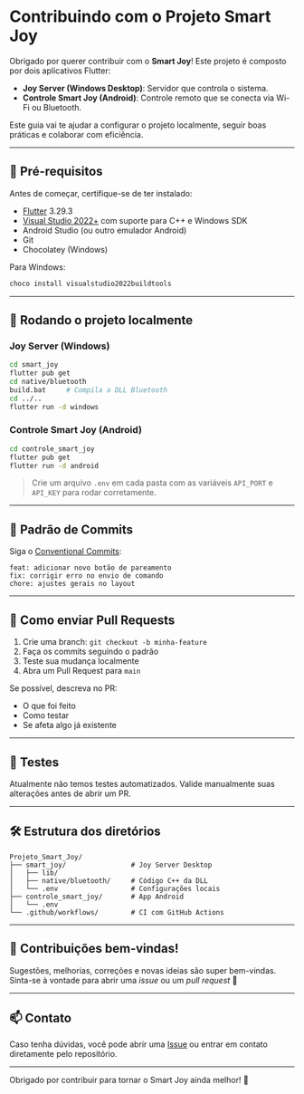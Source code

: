 # Contribuindo com o Projeto Smart Joy

Obrigado por querer contribuir com o **Smart Joy**! Este projeto é composto por dois aplicativos Flutter:

- **Joy Server (Windows Desktop)**: Servidor que controla o sistema.
- **Controle Smart Joy (Android)**: Controle remoto que se conecta via Wi-Fi ou Bluetooth.

Este guia vai te ajudar a configurar o projeto localmente, seguir boas práticas e colaborar com eficiência.

---

## 🧰 Pré-requisitos

Antes de começar, certifique-se de ter instalado:

- [Flutter](https://flutter.dev) 3.29.3
- [Visual Studio 2022+](https://visualstudio.microsoft.com/) com suporte para C++ e Windows SDK
- Android Studio (ou outro emulador Android)
- Git
- Chocolatey (Windows)

Para Windows:
```bash
choco install visualstudio2022buildtools
```

---

## 🚀 Rodando o projeto localmente

### Joy Server (Windows)
```bash
cd smart_joy
flutter pub get
cd native/bluetooth
build.bat     # Compila a DLL Bluetooth
cd ../..
flutter run -d windows
```

### Controle Smart Joy (Android)
```bash
cd controle_smart_joy
flutter pub get
flutter run -d android
```

> Crie um arquivo `.env` em cada pasta com as variáveis `API_PORT` e `API_KEY` para rodar corretamente.

---

## 📄 Padrão de Commits

Siga o [Conventional Commits](https://www.conventionalcommits.org/):

```
feat: adicionar novo botão de pareamento
fix: corrigir erro no envio de comando
chore: ajustes gerais no layout
```

---

## 🔀 Como enviar Pull Requests

1. Crie uma branch: `git checkout -b minha-feature`
2. Faça os commits seguindo o padrão
3. Teste sua mudança localmente
4. Abra um Pull Request para `main`

Se possível, descreva no PR:
- O que foi feito
- Como testar
- Se afeta algo já existente

---

## 🧪 Testes

Atualmente não temos testes automatizados.
Valide manualmente suas alterações antes de abrir um PR.

---

## 🛠️ Estrutura dos diretórios

```
Projeto_Smart_Joy/
├── smart_joy/                # Joy Server Desktop
│   ├── lib/
│   ├── native/bluetooth/     # Código C++ da DLL
│   └── .env                  # Configurações locais
├── controle_smart_joy/       # App Android
│   └── .env
└── .github/workflows/        # CI com GitHub Actions
```

---

## 🙌 Contribuições bem-vindas!

Sugestões, melhorias, correções e novas ideias são super bem-vindas.
Sinta-se à vontade para abrir uma *issue* ou um *pull request* 💜

---

## 📫 Contato

Caso tenha dúvidas, você pode abrir uma [Issue](https://github.com/JonasCGN/Projeto_Smart_Joy/issues) ou entrar em contato diretamente pelo repositório.

---

Obrigado por contribuir para tornar o Smart Joy ainda melhor! 🚀
